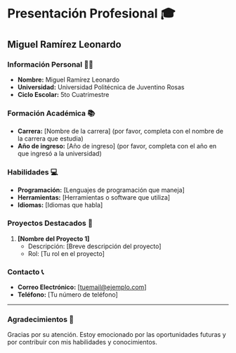 # Presentación Profesional 🎓

## Miguel Ramírez Leonardo

### Información Personal 🧑‍🎓
- **Nombre:** Miguel Ramírez Leonardo
- **Universidad:** Universidad Politécnica de Juventino Rosas
- **Ciclo Escolar:** 5to Cuatrimestre

### Formación Académica 📚
- **Carrera:** [Nombre de la carrera] (por favor, completa con el nombre de la carrera que estudia)
- **Año de ingreso:** [Año de ingreso] (por favor, completa con el año en que ingresó a la universidad)

### Habilidades 💻
- **Programación:** [Lenguajes de programación que maneja]
- **Herramientas:** [Herramientas o software que utiliza]
- **Idiomas:** [Idiomas que habla]

### Proyectos Destacados 🚀
1. **[Nombre del Proyecto 1]**
   - Descripción: [Breve descripción del proyecto]
   - Rol: [Tu rol en el proyecto]

### Contacto 📞
- **Correo Electrónico:** [tuemail@ejemplo.com]
- **Teléfono:** [Tu número de teléfono]

---

### Agradecimientos 🙏
Gracias por su atención. Estoy emocionado por las oportunidades futuras y por contribuir con mis habilidades y conocimientos.
